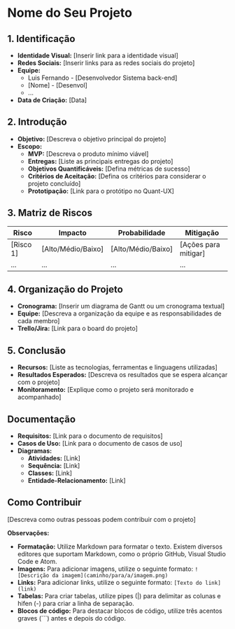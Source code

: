 # Nome do Seu Projeto

## 1. Identificação

* **Identidade Visual:** [Inserir link para a identidade visual]
* **Redes Sociais:** [Inserir links para as redes sociais do projeto]
* **Equipe:**
  * Luis Fernando - [Desenvolvedor Sistema back-end]
  * [Nome] - [Desenvol]
  * ...
* **Data de Criação:** [Data]

## 2. Introdução

* **Objetivo:** [Descreva o objetivo principal do projeto]
* **Escopo:**
  * **MVP:** [Descreva o produto mínimo viável]
  * **Entregas:** [Liste as principais entregas do projeto]
  * **Objetivos Quantificáveis:** [Defina métricas de sucesso]
  * **Critérios de Aceitação:** [Defina os critérios para considerar o projeto concluído]
  * **Prototipação:** [Link para o protótipo no Quant-UX]

## 3. Matriz de Riscos

| Risco | Impacto | Probabilidade | Mitigação |
|---|---|---|---|
| [Risco 1] | [Alto/Médio/Baixo] | [Alto/Médio/Baixo] | [Ações para mitigar] |
| ... | ... | ... | ... |

## 4. Organização do Projeto

* **Cronograma:** [Inserir um diagrama de Gantt ou um cronograma textual]
* **Equipe:** [Descreva a organização da equipe e as responsabilidades de cada membro]
* **Trello/Jira:** [Link para o board do projeto]

## 5. Conclusão

* **Recursos:** [Liste as tecnologias, ferramentas e linguagens utilizadas]
* **Resultados Esperados:** [Descreva os resultados que se espera alcançar com o projeto]
* **Monitoramento:** [Explique como o projeto será monitorado e acompanhado]

## Documentação

* **Requisitos:** [Link para o documento de requisitos]
* **Casos de Uso:** [Link para o documento de casos de uso]
* **Diagramas:**
  * **Atividades:** [Link]
  * **Sequência:** [Link]
  * **Classes:** [Link]
  * **Entidade-Relacionamento:** [Link]

## Como Contribuir

[Descreva como outras pessoas podem contribuir com o projeto]

**Observações:**

* **Formatação:** Utilize Markdown para formatar o texto. Existem diversos editores que suportam Markdown, como o próprio GitHub, Visual Studio Code e Atom.
* **Imagens:** Para adicionar imagens, utilize o seguinte formato: `![Descrição da imagem](caminho/para/a/imagem.png)`
* **Links:** Para adicionar links, utilize o seguinte formato: `[Texto do link](link)`
* **Tabelas:** Para criar tabelas, utilize pipes (|) para delimitar as colunas e hifen (-) para criar a linha de separação.
* **Blocos de código:** Para destacar blocos de código, utilize três acentos graves (```) antes e depois do código.
